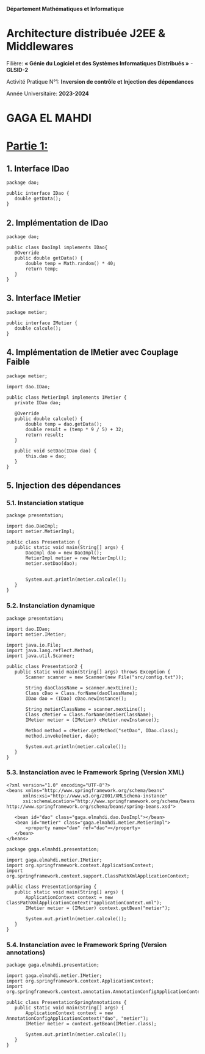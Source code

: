**Département Mathématiques et Informatique**


# Architecture distribuée J2EE & Middlewares

Filière: **« Génie du Logiciel et des Systèmes Informatiques Distribués »** - **GLSID-2**

Activité Pratique N°1: **Inversion de contrôle et Injection des dépendances**

Année Universitaire: **2023-2024**

# GAGA EL MAHDI


# <span style="text-decoration:underline;">Partie 1:</span>



## 1. Interface IDao

```
package dao;

public interface IDao {
   double getData();
}
```



## 2. Implémentation de IDao

```
package dao;

public class DaoImpl implements IDao{
   @Override
   public double getData() {
       double temp = Math.random() * 40;
       return temp;
   }
}
```



## 3. Interface IMetier

```
package metier;

public interface IMetier {
   double calcule();
}
```



## 4. Implémentation de IMetier avec Couplage Faible

```
package metier;

import dao.IDao;

public class MetierImpl implements IMetier {
   private IDao dao;

   @Override
   public double calcule() {
       double temp = dao.getData();
       double result = (temp * 9 / 5) + 32;
       return result;
   }

   public void setDao(IDao dao) {
       this.dao = dao;
   }
}
```



## 5. Injection des dépendances
### 5.1. Instanciation statique

```
package presentation;

import dao.DaoImpl;
import metier.MetierImpl;

public class Presentation {
   public static void main(String[] args) {
       DaoImpl dao = new DaoImpl();
       MetierImpl metier = new MetierImpl();
       metier.setDao(dao);


       System.out.println(metier.calcule());
   }
}
```


### 5.2. Instanciation dynamique

```
package presentation;

import dao.IDao;
import metier.IMetier;

import java.io.File;
import java.lang.reflect.Method;
import java.util.Scanner;

public class Presentation2 {
   public static void main(String[] args) throws Exception {
       Scanner scanner = new Scanner(new File("src/config.txt"));

       String daoClassName = scanner.nextLine();
       Class cDao = Class.forName(daoClassName);
       IDao dao = (IDao) cDao.newInstance();

       String metierClassName = scanner.nextLine();
       Class cMetier = Class.forName(metierClassName);
       IMetier metier = (IMetier) cMetier.newInstance();

       Method method = cMetier.getMethod("setDao", IDao.class);
       method.invoke(metier, dao);

       System.out.println(metier.calcule());
   }
}
```


### 5.3. Instanciation avec le Framework Spring (Version XML)

```
<?xml version="1.0" encoding="UTF-8"?>
<beans xmlns="http://www.springframework.org/schema/beans"
      xmlns:xsi="http://www.w3.org/2001/XMLSchema-instance"
      xsi:schemaLocation="http://www.springframework.org/schema/beans http://www.springframework.org/schema/beans/spring-beans.xsd">

   <bean id="dao" class="gaga.elmahdi.dao.DaoImpl"></bean>
   <bean id="metier" class="gaga.elmahdi.metier.MetierImpl">
       <property name="dao" ref="dao"></property>
   </bean>
</beans>

package gaga.elmahdi.presentation;

import gaga.elmahdi.metier.IMetier;
import org.springframework.context.ApplicationContext;
import org.springframework.context.support.ClassPathXmlApplicationContext;

public class PresentationSpring {
   public static void main(String[] args) {
       ApplicationContext context = new ClassPathXmlApplicationContext("applicationContext.xml");
       IMetier metier = (IMetier) context.getBean("metier");

       System.out.println(metier.calcule());
   }
}
```


### 5.4. Instanciation avec le Framework Spring (Version annotations)

```
package gaga.elmahdi.presentation;

import gaga.elmahdi.metier.IMetier;
import org.springframework.context.ApplicationContext;
import org.springframework.context.annotation.AnnotationConfigApplicationContext;

public class PresentationSpringAnnotations {
   public static void main(String[] args) {
       ApplicationContext context = new AnnotationConfigApplicationContext("dao", "metier");
       IMetier metier = context.getBean(IMetier.class);

       System.out.println(metier.calcule());
   }
}
```
